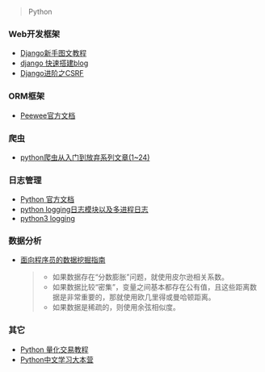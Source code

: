 > Python

### Web开发框架
- [Django新手图文教程](http://www.cnblogs.com/feixuelove1009/p/5823135.html)
- [django 快速搭建blog](http://www.cnblogs.com/fnng/p/3737964.html)
- [Django进阶之CSRF](http://www.cnblogs.com/zhaof/p/6281482.html)

### ORM框架
- [Peewee官方文档](http://docs.peewee-orm.com/en/latest/peewee/quickstart.html)

### 爬虫
- [python爬虫从入门到放弃系列文章(1~24)](http://www.cnblogs.com/zhaof/category/1007686.html)

### 日志管理
- [Python 官方文档](https://docs.python.org/2/library/logging.html)
- [python logging日志模块以及多进程日志](http://www.jianshu.com/p/d615bf01e37b)
- [python3 logging](https://www.cnblogs.com/Andy963/p/7067460.html)

### 数据分析
- [面向程序员的数据挖掘指南](https://www.gitbook.com/book/yourtion/dataminingguide/details)

    >- 如果数据存在“分数膨胀”问题，就使用皮尔逊相关系数。
    >- 如果数据比较“密集”，变量之间基本都存在公有值，且这些距离数据是非常重要的，那就使用欧几里得或曼哈顿距离。
    >- 如果数据是稀疏的，则使用余弦相似度。



### 其它
- [Python 量化交易教程](https://wizardforcel.gitbooks.io/python-quant-uqer/content/)
- [Python中文学习大本营](http://www.pythondoc.com/)
